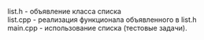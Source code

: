 list.h   - объявление класса списка\
list.cpp - реализация функционала объявленного в list.h\
main.cpp  - использование списка (тестовые задачи).
